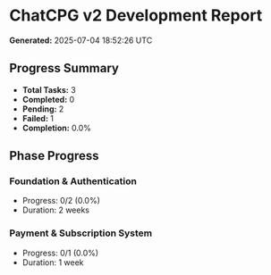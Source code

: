 # ChatCPG v2 Development Report

**Generated:** 2025-07-04 18:52:26 UTC

## Progress Summary
- **Total Tasks:** 3
- **Completed:** 0
- **Pending:** 2
- **Failed:** 1
- **Completion:** 0.0%

## Phase Progress

### Foundation & Authentication
- Progress: 0/2 (0.0%)
- Duration: 2 weeks

### Payment & Subscription System
- Progress: 0/1 (0.0%)
- Duration: 1 week
